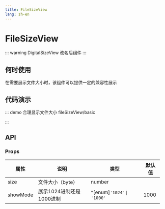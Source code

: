 ```yaml
---
title: FileSizeView
lang: zh-en
---
```

# FileSizeView

::: warning
DigitalSizeView 改名后组件
:::

## 何时使用

在需要展示文件大小时，该组件可以提供一定的兼容性展示

## 代码演示

::: demo 合理显示文件大小
fileSizeView/basic

:::

## API

### Props

| 属性     | 说明                     | 类型                      | 默认值 |
| -------- | ------------------------ | ------------------------- | ------ |
| size     | 文件大小（byte）         | number                    |        |
| showMode | 展示1024进制还是1000进制 | ^[enum]`'1024'\| '1000'` | 1000   |
